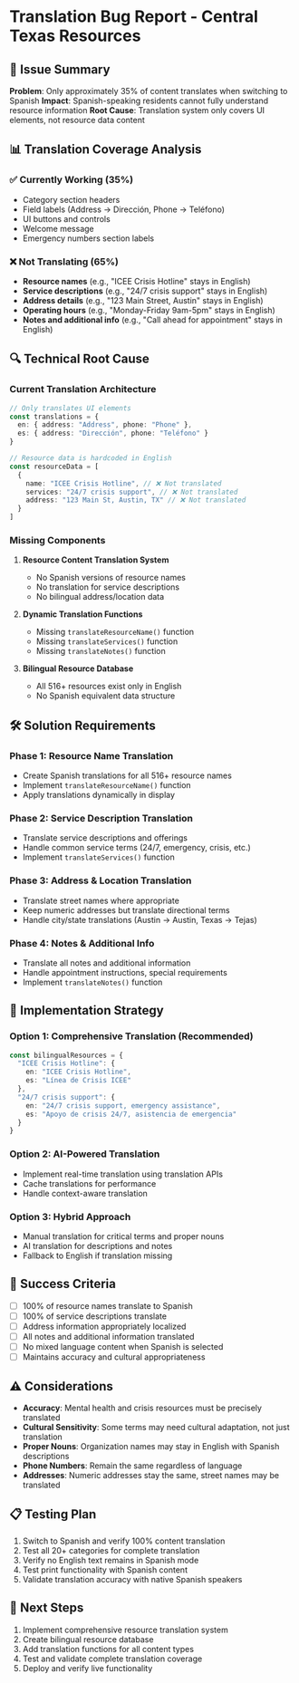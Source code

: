 # Translation Bug Report - Central Texas Resources

## 🐛 Issue Summary
**Problem**: Only approximately 35% of content translates when switching to Spanish
**Impact**: Spanish-speaking residents cannot fully understand resource information
**Root Cause**: Translation system only covers UI elements, not resource data content

## 📊 Translation Coverage Analysis

### ✅ Currently Working (35%)
- Category section headers
- Field labels (Address → Dirección, Phone → Teléfono)
- UI buttons and controls
- Welcome message
- Emergency numbers section labels

### ❌ Not Translating (65%)
- **Resource names** (e.g., "ICEE Crisis Hotline" stays in English)
- **Service descriptions** (e.g., "24/7 crisis support" stays in English)
- **Address details** (e.g., "123 Main Street, Austin" stays in English)
- **Operating hours** (e.g., "Monday-Friday 9am-5pm" stays in English)
- **Notes and additional info** (e.g., "Call ahead for appointment" stays in English)

## 🔍 Technical Root Cause

### Current Translation Architecture
```typescript
// Only translates UI elements
const translations = {
  en: { address: "Address", phone: "Phone" },
  es: { address: "Dirección", phone: "Teléfono" }
}

// Resource data is hardcoded in English
const resourceData = [
  {
    name: "ICEE Crisis Hotline", // ❌ Not translated
    services: "24/7 crisis support", // ❌ Not translated
    address: "123 Main St, Austin, TX" // ❌ Not translated
  }
]
```

### Missing Components
1. **Resource Content Translation System**
   - No Spanish versions of resource names
   - No translation for service descriptions
   - No bilingual address/location data

2. **Dynamic Translation Functions**
   - Missing `translateResourceName()` function
   - Missing `translateServices()` function  
   - Missing `translateNotes()` function

3. **Bilingual Resource Database**
   - All 516+ resources exist only in English
   - No Spanish equivalent data structure

## 🛠️ Solution Requirements

### Phase 1: Resource Name Translation
- Create Spanish translations for all 516+ resource names
- Implement `translateResourceName()` function
- Apply translations dynamically in display

### Phase 2: Service Description Translation  
- Translate service descriptions and offerings
- Handle common service terms (24/7, emergency, crisis, etc.)
- Implement `translateServices()` function

### Phase 3: Address & Location Translation
- Translate street names where appropriate
- Keep numeric addresses but translate directional terms
- Handle city/state translations (Austin → Austin, Texas → Tejas)

### Phase 4: Notes & Additional Info
- Translate all notes and additional information
- Handle appointment instructions, special requirements
- Implement `translateNotes()` function

## 📝 Implementation Strategy

### Option 1: Comprehensive Translation (Recommended)
```typescript
const bilingualResources = {
  "ICEE Crisis Hotline": {
    en: "ICEE Crisis Hotline",
    es: "Línea de Crisis ICEE"
  },
  "24/7 crisis support": {
    en: "24/7 crisis support, emergency assistance", 
    es: "Apoyo de crisis 24/7, asistencia de emergencia"
  }
}
```

### Option 2: AI-Powered Translation
- Implement real-time translation using translation APIs
- Cache translations for performance
- Handle context-aware translation

### Option 3: Hybrid Approach
- Manual translation for critical terms and proper nouns
- AI translation for descriptions and notes
- Fallback to English if translation missing

## 🎯 Success Criteria
- [ ] 100% of resource names translate to Spanish
- [ ] 100% of service descriptions translate
- [ ] Address information appropriately localized
- [ ] All notes and additional information translated
- [ ] No mixed language content when Spanish is selected
- [ ] Maintains accuracy and cultural appropriateness

## ⚠️ Considerations
- **Accuracy**: Mental health and crisis resources must be precisely translated
- **Cultural Sensitivity**: Some terms may need cultural adaptation, not just translation
- **Proper Nouns**: Organization names may stay in English with Spanish descriptions
- **Phone Numbers**: Remain the same regardless of language
- **Addresses**: Numeric addresses stay the same, street names may be translated

## 📋 Testing Plan
1. Switch to Spanish and verify 100% content translation
2. Test all 20+ categories for complete translation
3. Verify no English text remains in Spanish mode
4. Test print functionality with Spanish content
5. Validate translation accuracy with native Spanish speakers

## 🔄 Next Steps
1. Implement comprehensive resource translation system
2. Create bilingual resource database
3. Add translation functions for all content types
4. Test and validate complete translation coverage
5. Deploy and verify live functionality